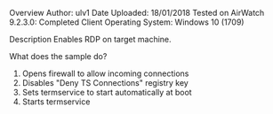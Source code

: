 Overview
Author: ulv1
Date Uploaded: 18/01/2018
Tested on
AirWatch 9.2.3.0: Completed 
Client Operating System: Windows 10 (1709)

Description
Enables RDP on target machine.

What does the sample do?
1. Opens firewall to allow incoming connections
2. Disables "Deny TS Connections" registry key
3. Sets termservice to start automatically at boot 
4. Starts termservice